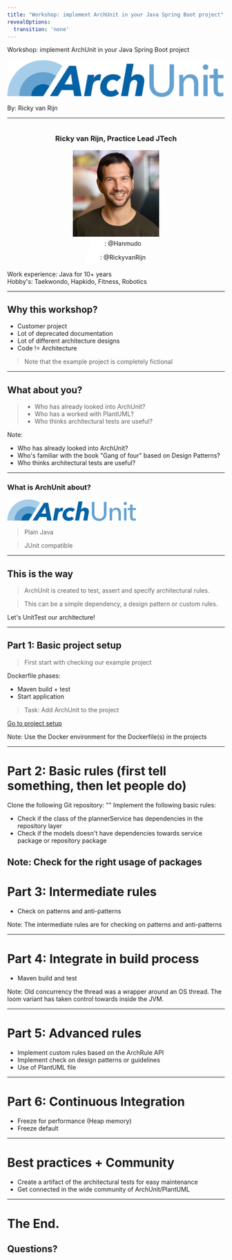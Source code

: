 ```yaml
---
title: "Workshop: implement ArchUnit in your Java Spring Boot project" 
revealOptions:
  transition: 'none'
---
```


Workshop: implement ArchUnit in your Java Spring Boot project

<img src="img/ArchUnit-Logo.png">

By: Ricky van Rijn

---

<div style="display: flex; justify-content: center; align-items: center;">
<h3>Ricky van Rijn, Practice Lead JTech</h3>
</div>

<div style="display: flex; justify-content: center; align-items: center;">
    <img src="img/profileRicky.jpg" width="200"/>
</div>

<div>
    <div style="display: flex; justify-content: center; align-items: center;">
        <img src="img/github.svg" width="32"/> 
        : @Hanmudo
    </div>
    <div style="display: flex; justify-content: center; align-items: center;">
        <img src="img/x.svg" width="32"/>
        : @RickyvanRijn
    </div>
</div>

Work experience: Java for 10+ years <br />
Hobby's: Taekwondo, Hapkido, Fitness, Robotics

---

## Why this workshop?

- Customer project
- Lot of deprecated documentation
- Lot of different architecture designs
- Code != Architecture

> Note that the example project is completely fictional

---

## What about you?
> - Who has already looked into ArchUnit?
> - Who has a worked with PlantUML?
> - Who thinks architectural tests are useful?

Note:
- Who has already looked into ArchUnit?
- Who's familiar with the book "Gang of four" based on Design Patterns?
- Who thinks architectural tests are useful?

---

### What is ArchUnit about?

[<img src="img/ArchUnit-Logo.png" width="300"/>](image.png)

> Plain Java

> JUnit compatible

---

## This is the way

> ArchUnit is created to test, assert and specify architectural rules.

> This can be a simple dependency, a design pattern or custom rules.

Let's UnitTest our architecture!

---

## Part 1: Basic project setup

> First start with checking our example project

Dockerfile phases:
- Maven build + test
- Start application

> Task: Add ArchUnit to the project 

[Go to project setup](/slides/projectsetup/index.md)

Note:
Use the Docker environment for the Dockerfile(s) in the projects

---

# Part 2: Basic rules (first tell something, then let people do)

Clone the following Git repository: ""
Implement the following basic rules:
- Check if the class of the plannerService has dependencies in the repository layer
- Check if the models doesn't have dependencies towards service package or repository package

Note: 
Check for the right usage of packages
---

# Part 3: Intermediate rules

- Check on patterns and anti-patterns

Note:
The intermediate rules are for checking on patterns and anti-patterns

---

# Part 4: Integrate in build process

* Maven build and test

Note: Old concurrency the thread was a wrapper around an OS thread. The loom variant has taken control towards inside the JVM.

---

# Part 5: Advanced rules

- Implement custom rules based on the ArchRule API
- Implement check on design patterns or guidelines
- Use of PlantUML file

---

# Part 6: Continuous Integration
- Freeze for performance (Heap memory)
- Freeze default
---

# Best practices + Community

- Create a artifact of the architectural tests for easy maintenance
- Get connected in the wide community of ArchUnit/PlantUML


---

# The End.
## Questions?
